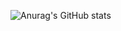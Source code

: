 ![Anurag's GitHub stats](https://github-readme-stats.vercel.app/api?username=SirMajed&show_icons=true&theme=radical)
